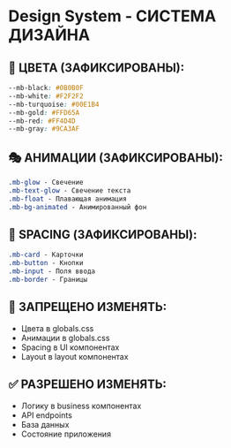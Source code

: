 # Design System - СИСТЕМА ДИЗАЙНА

## 🎨 ЦВЕТА (ЗАФИКСИРОВАНЫ):
```css
--mb-black: #0B0B0F
--mb-white: #F2F2F2  
--mb-turquoise: #00E1B4
--mb-gold: #FFD65A
--mb-red: #FF4D4D
--mb-gray: #9CA3AF
```

## 🎭 АНИМАЦИИ (ЗАФИКСИРОВАНЫ):
```css
.mb-glow - Свечение
.mb-text-glow - Свечение текста
.mb-float - Плавающая анимация
.mb-bg-animated - Анимированный фон
```

## 📐 SPACING (ЗАФИКСИРОВАНЫ):
```css
.mb-card - Карточки
.mb-button - Кнопки
.mb-input - Поля ввода
.mb-border - Границы
```

## 🚫 ЗАПРЕЩЕНО ИЗМЕНЯТЬ:
- Цвета в globals.css
- Анимации в globals.css
- Spacing в UI компонентах
- Layout в layout компонентах

## ✅ РАЗРЕШЕНО ИЗМЕНЯТЬ:
- Логику в business компонентах
- API endpoints
- База данных
- Состояние приложения

